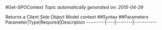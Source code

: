 #Get-SPOContext
*Topic automatically generated on: 2015-04-29*

Returns a Client Side Object Model context
##Syntax
##Parameters
Parameter|Type|Required|Description
---------|----|--------|-----------
<!-- Ref: A0C2C2A53C5FFDD994795D6D78979507 -->